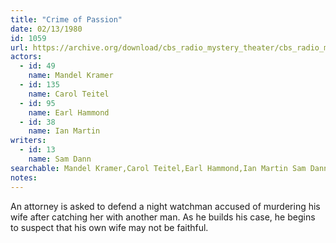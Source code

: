 ```yaml
---
title: "Crime of Passion"
date: 02/13/1980
id: 1059
url: https://archive.org/download/cbs_radio_mystery_theater/cbs_radio_mystery_theater-1051-1100.zip/cbs_radio_mystery_theater-1051-1100%2Fcbsrmt_1059_crime_of_passion.mp3
actors:  
  - id: 49
    name: Mandel Kramer  
  - id: 135
    name: Carol Teitel  
  - id: 95
    name: Earl Hammond  
  - id: 38
    name: Ian Martin
writers:  
  - id: 13
    name: Sam Dann
searchable: Mandel Kramer,Carol Teitel,Earl Hammond,Ian Martin Sam Dann
notes:  
---
```

An attorney is asked to defend a night watchman accused of murdering his wife after catching her with another man. As he builds his case, he begins to suspect that his own wife may not be faithful.